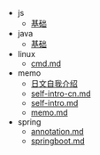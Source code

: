 * js
  * [基础](./js/memo.md)
* java
  * [基础](./java/memo.md)
* linux
  * [cmd.md](./linux/cmd.md)
* memo
  * [日文自我介绍](./about/日文自我介绍.md)
  * [self-intro-cn.md](./about/self-intro-cn.md)
  * [self-intro.md](./about/self-intro.md)
  * [memo.md](./about/memo.md)
* spring
  * [annotation.md](./spring/annotation.md)
  * [springboot.md](./spring/springboot.md)
